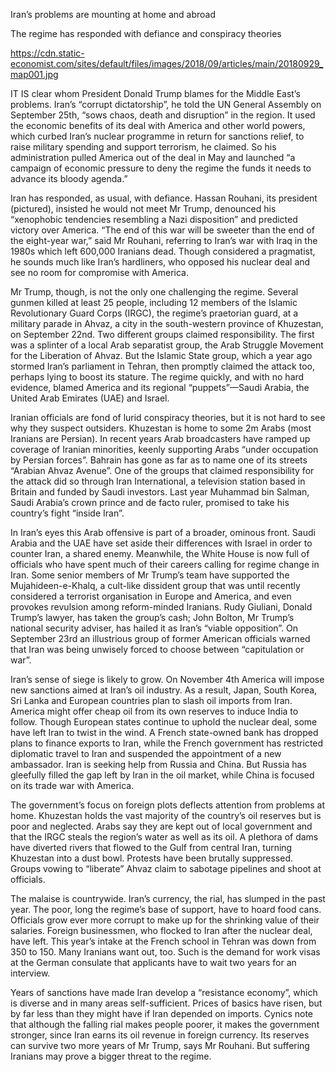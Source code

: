 Iran’s problems are mounting at home and abroad

The regime has responded with defiance and conspiracy theories

https://cdn.static-economist.com/sites/default/files/images/2018/09/articles/main/20180929_map001.jpg

IT IS clear whom President Donald Trump blames for the Middle East’s problems. Iran’s “corrupt dictatorship”, he told the UN General Assembly on September 25th, “sows chaos, death and disruption” in the region. It used the economic benefits of its deal with America and other world powers, which curbed Iran’s nuclear programme in return for sanctions relief, to raise military spending and support terrorism, he claimed. So his administration pulled America out of the deal in May and launched “a campaign of economic pressure to deny the regime the funds it needs to advance its bloody agenda.”

Iran has responded, as usual, with defiance. Hassan Rouhani, its president (pictured), insisted he would not meet Mr Trump, denounced his “xenophobic tendencies resembling a Nazi disposition” and predicted victory over America. “The end of this war will be sweeter than the end of the eight-year war,” said Mr Rouhani, referring to Iran’s war with Iraq in the 1980s which left 600,000 Iranians dead. Though considered a pragmatist, he sounds much like Iran’s hardliners, who opposed his nuclear deal and see no room for compromise with America.

Mr Trump, though, is not the only one challenging the regime. Several gunmen killed at least 25 people, including 12 members of the Islamic Revolutionary Guard Corps (IRGC), the regime’s praetorian guard, at a military parade in Ahvaz, a city in the south-western province of Khuzestan, on September 22nd. Two different groups claimed responsibility. The first was a splinter of a local Arab separatist group, the Arab Struggle Movement for the Liberation of Ahvaz. But the Islamic State group, which a year ago stormed Iran’s parliament in Tehran, then promptly claimed the attack too, perhaps lying to boost its stature. The regime quickly, and with no hard evidence, blamed America and its regional “puppets”—Saudi Arabia, the United Arab Emirates (UAE) and Israel.

Iranian officials are fond of lurid conspiracy theories, but it is not hard to see why they suspect outsiders. Khuzestan is home to some 2m Arabs (most Iranians are Persian). In recent years Arab broadcasters have ramped up coverage of Iranian minorities, keenly supporting Arabs “under occupation by Persian forces”. Bahrain has gone as far as to name one of its streets “Arabian Ahvaz Avenue”. One of the groups that claimed responsibility for the attack did so through Iran International, a television station based in Britain and funded by Saudi investors. Last year Muhammad bin Salman, Saudi Arabia’s crown prince and de facto ruler, promised to take his country’s fight “inside Iran”.

In Iran’s eyes this Arab offensive is part of a broader, ominous front. Saudi Arabia and the UAE have set aside their differences with Israel in order to counter Iran, a shared enemy. Meanwhile, the White House is now full of officials who have spent much of their careers calling for regime change in Iran. Some senior members of Mr Trump’s team have supported the Mujahideen-e-Khalq, a cult-like dissident group that was until recently considered a terrorist organisation in Europe and America, and even provokes revulsion among reform-minded Iranians. Rudy Giuliani, Donald Trump’s lawyer, has taken the group’s cash; John Bolton, Mr Trump’s national security adviser, has hailed it as Iran’s “viable opposition”. On September 23rd an illustrious group of former American officials warned that Iran was being unwisely forced to choose between “capitulation or war”.

Iran’s sense of siege is likely to grow. On November 4th America will impose new sanctions aimed at Iran’s oil industry. As a result, Japan, South Korea, Sri Lanka and European countries plan to slash oil imports from Iran. America might offer cheap oil from its own reserves to induce India to follow. Though European states continue to uphold the nuclear deal, some have left Iran to twist in the wind. A French state-owned bank has dropped plans to finance exports to Iran, while the French government has restricted diplomatic travel to Iran and suspended the appointment of a new ambassador. Iran is seeking help from Russia and China. But Russia has gleefully filled the gap left by Iran in the oil market, while China is focused on its trade war with America.

The government’s focus on foreign plots deflects attention from problems at home. Khuzestan holds the vast majority of the country’s oil reserves but is poor and neglected. Arabs say they are kept out of local government and that the IRGC steals the region’s water as well as its oil. A plethora of dams have diverted rivers that flowed to the Gulf from central Iran, turning Khuzestan into a dust bowl. Protests have been brutally suppressed. Groups vowing to “liberate” Ahvaz claim to sabotage pipelines and shoot at officials.

The malaise is countrywide. Iran’s currency, the rial, has slumped in the past year. The poor, long the regime’s base of support, have to hoard food cans. Officials grow ever more corrupt to make up for the shrinking value of their salaries. Foreign businessmen, who flocked to Iran after the nuclear deal, have left. This year’s intake at the French school in Tehran was down from 350 to 150. Many Iranians want out, too. Such is the demand for work visas at the German consulate that applicants have to wait two years for an interview.

Years of sanctions have made Iran develop a “resistance economy”, which is diverse and in many areas self-sufficient. Prices of basics have risen, but by far less than they might have if Iran depended on imports. Cynics note that although the falling rial makes people poorer, it makes the government stronger, since Iran earns its oil revenue in foreign currency. Its reserves can survive two more years of Mr Trump, says Mr Rouhani. But suffering Iranians may prove a bigger threat to the regime.